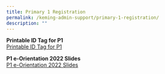 ```yaml
---
title: Primary 1 Registration
permalink: /keming-admin-support/primary-1-registration/
description: ""
---
```

<p><strong>Printable ID Tag for P1<br /></strong><a href="/files/2022%20ID%20Tag%20for%20hi%20res%201.pdf" target="">Printable ID Tag for P1</a></p>
<p><strong>P1 e-Orientation 2022 Slides<br /></strong><a href="/files/P1%20Orientation%20Slides%202022_Website%20(1).pdf" target="">P1 e-Orientation 2022 Slides</a></p>